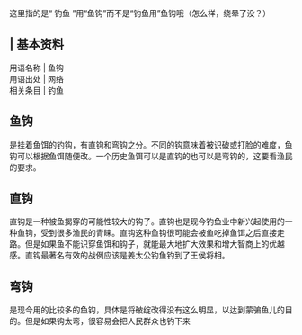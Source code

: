 这里指的是“  钓鱼  ”用“鱼钩”而不是“钓鱼用”鱼钩哦（怎么样，绕晕了没？）

|  **基本资料**  
---  
用语名称  |  鱼钩   
用语出处  |  网络   
相关条目  |  钓鱼   
  
##  鱼钩

是挂着鱼饵的钓钩，有直钩和弯钩之分。不同的钩意味着被识破或打脸的难度，鱼钩可以根据鱼饵随便改。一个历史鱼饵可以是直钩的也可以是弯钩的，这要看渔民的要求。

##  直钩

直钩是一种被鱼揭穿的可能性较大的钩子。直钩也是现今钓鱼业中新兴起使用的一种鱼钩，受到很多渔民的青睐。直钩这种鱼钩很可能会被鱼吃掉鱼饵之后直接走路。但是如果鱼不能识穿鱼饵和钩子，就能最大地扩大效果和增大智商上的优越感。直钩最著名有效的战例应该是姜太公钓鱼钓到了王侯将相。

##  弯钩

是现今用的比较多的鱼钩，具体是将破绽改得没有这么明显，以达到蒙骗鱼儿的目的。但是如果钩太弯，很容易会把人民群众也钓下来

